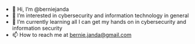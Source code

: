 - 👋 Hi, I’m @berniejanda
- 👀 I’m interested in cybersecurity and information technology in general
- 🌱 I’m currently learning all I can get my hands on in cybersecurity and information security
- 📫 How to reach me at bernie.janda@gmail.com

<!---
berniejanda/berniejanda is a ✨ special ✨ repository because its `README.md` (this file) appears on your GitHub profile.
You can click the Preview link to take a look at your changes.
--->
